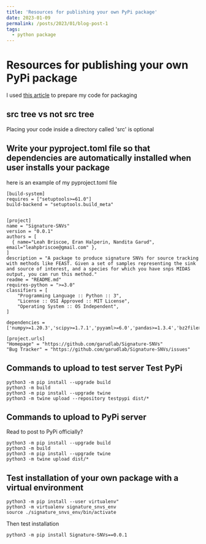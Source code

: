 ```yaml
---
title: 'Resources for publishing your own PyPi package'
date: 2023-01-09
permalink: /posts/2023/01/blog-post-1
tags:
  - python package
---
```



# Resources for publishing your own PyPi package

I used [this article](https://packaging.python.org/en/latest/tutorials/packaging-projects/) to prepare my code for packaging


## src tree vs not src tree

Placing your code inside a directory called 'src' is optional


## Write your pyproject.toml file so that dependencies are automatically installed when user installs your package

here is an example of my pyproject.toml file

```
[build-system]
requires = ["setuptools>=61.0"]
build-backend = "setuptools.build_meta"


[project]
name = "Signature-SNVs"
version = "0.0.1"
authors = [
  { name="Leah Briscoe, Eran Halperin, Nandita Garud", email="leahpbriscoe@gmail.com" },
]
description = "A package to produce signature SNVs for source tracking with methods like FEAST. Given a set of samples representing the sink and source of interest, and a species for which you have snps MIDAS output, you can run this method."
readme = "README.md"
requires-python = ">=3.0"
classifiers = [
    "Programming Language :: Python :: 3",
    "License :: OSI Approved :: MIT License",
    "Operating System :: OS Independent",
]

dependencies = ['numpy>=1.20.3','scipy>=1.7.1','pyyaml>=6.0','pandas>=1.3.4','bz2file>=0.98']

[project.urls]
"Homepage" = "https://github.com/garudlab/Signature-SNVs"
"Bug Tracker" = "https://github.com/garudlab/Signature-SNVs/issues"

```

## Commands to upload to test server Test PyPi


```
python3 -m pip install --upgrade build
python3 -m build
python3 -m pip install --upgrade twine
python3 -m twine upload --repository testpypi dist/*
```


## Commands to upload to PyPi server

Read to post to PyPi officially?

```
python3 -m pip install --upgrade build
python3 -m build
python3 -m pip install --upgrade twine
python3 -m twine upload dist/*

```

## Test installation of your own package with a virtual environment

```
python3 -m pip install --user virtualenv"
python3 -m virtualenv signature_snvs_env
source ./signature_snvs_env/bin/activate
```

Then test installation

```
python3 -m pip install Signature-SNVs==0.0.1
```
